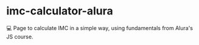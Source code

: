 # imc-calculator-alura
💻 Page to calculate IMC in a simple way, using fundamentals from Alura's JS course.
